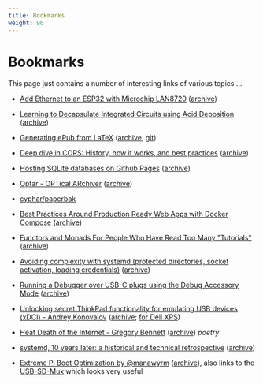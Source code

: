 ```yaml
---
title: Bookmarks
weight: 90
---
```


# Bookmarks

This page just contains a number of interesting links of various topics ...


* [Add Ethernet to an ESP32 with Microchip LAN8720](https://sautter.com/blog/ethernet-on-esp32-using-lan8720/)
  ([archive](https://archive.vn/BOZN8))

* [Learning to Decapsulate Integrated Circuits using Acid Deposition](https://jcjc-dev.com/2020/10/20/learning-to-decap-ics/)
  ([archive](https://archive.vn/oTNRq))

* [Generating ePub from LaTeX](https://minireference.com/blog/generating-epub-from-latex/)
  ([archive](https://archive.vn/BJpLm), [git](https://github.com/minireference/sample-book/blob/bdfdbed/fabfile.py))

* [Deep dive in CORS: History, how it works, and best practices](https://ieftimov.com/post/deep-dive-cors-history-how-it-works-best-practices/)
  ([archive](https://archive.vn/TuEB0))

* [Hosting SQLite databases on Github Pages](https://phiresky.github.io/blog/2021/hosting-sqlite-databases-on-github-pages/)
  ([archive](https://archive.vn/gzJV8))

* [Optar - OPTical ARchiver](http://ronja.twibright.com/optar/)
  ([archive](https://archive.vn/eCzqJ))

* [cyphar/paperbak](https://github.com/cyphar/paperback/)

* [Best Practices Around Production Ready Web Apps with Docker Compose](https://nickjanetakis.com/blog/best-practices-around-production-ready-web-apps-with-docker-compose)
  ([archive](https://archive.vn/u86SN))

* [Functors and Monads For People Who Have Read Too Many "Tutorials"](http://www.jerf.org/iri/post/2958)
  ([archive](https://archive.vn/o15iR))

* [Avoiding complexity with systemd (protected directories, socket activation, loading credentials)](https://mgdm.net/weblog/systemd/)
  ([archive](https://archive.vn/PBu5u))

* [Running a Debugger over USB-C plugs using the Debug Accessory Mode](https://mobile.twitter.com/alvaroprieto/status/1495860045728395278)
  ([archive](https://archive.vn/LXHXA))

* [Unlocking secret ThinkPad functionality for emulating USB devices (xDCI) - Andrey Konovalov](https://xairy.io/articles/thinkpad-xdci)
  ([archive](https://archive.is/j15xu); [for Dell XPS](https://gist.github.com/shinyquagsire23/ab6f7c0f9b6514b6b54d69b9a57646be))

* [Heat Death of the Internet - Gregory Bennett](https://www.takahe.org.nz/heat-death-of-the-internet/) ([archive](https://archive.fo/iHaSQ)) *poetry*

* [systemd, 10 years later: a historical and technical retrospective](https://blog.darknedgy.net/technology/2020/05/02/0/) ([archive](https://archive.is/o8OUD))

* [Extreme Pi Boot Optimization by @manawyrm](https://kittenlabs.de/blog/2024/09/01/extreme-pi-boot-optimization/) ([archive](https://archive.is/raEOv)), also links to the [USB-SD-Mux](https://shop.linux-automation.com/usb_sd_mux-D02-R01-V02-C00) which looks very useful
